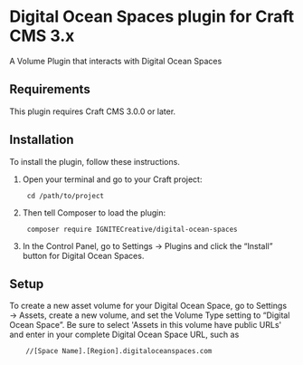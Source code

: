 # Digital Ocean Spaces plugin for Craft CMS 3.x

A Volume Plugin that interacts with Digital Ocean Spaces 

## Requirements

This plugin requires Craft CMS 3.0.0 or later.

## Installation

To install the plugin, follow these instructions.

1. Open your terminal and go to your Craft project:

        cd /path/to/project

2. Then tell Composer to load the plugin:

        composer require IGNITECreative/digital-ocean-spaces

3. In the Control Panel, go to Settings → Plugins and click the “Install” button for Digital Ocean Spaces.

## Setup

To create a new asset volume for your Digital Ocean Space, go to Settings → Assets, create a new volume, and set the Volume Type setting to “Digital Ocean Space”. Be sure to select 'Assets in this volume have public URLs' and enter in your complete Digital Ocean Space URL, such as 

		//[Space Name].[Region].digitaloceanspaces.com
